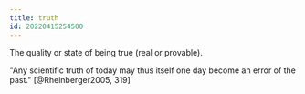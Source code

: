 ```yaml
---
title: truth
id: 20220415254500
---
```


The quality or state of being true (real or provable).

"Any scientific truth of today may thus itself one day become an error of the past." [@Rheinberger2005, 319]
